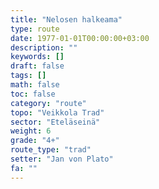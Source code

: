 ```yaml
---
title: "Nelosen halkeama"
type: route
date: 1977-01-01T00:00:00+03:00
description: ""
keywords: []
draft: false
tags: []
math: false
toc: false
category: "route"
topo: "Veikkola Trad"
sector: "Eteläseinä"
weight: 6
grade: "4+"
route_type: "trad"
setter: "Jan von Plato"
fa: ""
---
```

